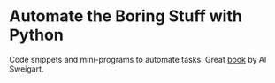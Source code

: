 # Automate the Boring Stuff with Python

Code snippets and mini-programs to automate tasks. Great [book](https://automatetheboringstuff.com/) by Al Sweigart.
